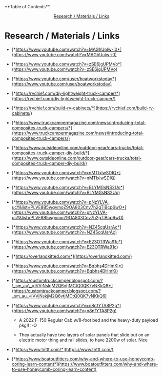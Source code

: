 <div markdown="1">
<!-- START doctoc generated TOC please keep comment here to allow auto update -->
<!-- DON'T EDIT THIS SECTION, INSTEAD RE-RUN doctoc TO UPDATE -->
**Table of Contents**

<p align="center">
<a href="#research--materials--links">Research / Materials / Links</a>
</p>

<!-- END doctoc generated TOC please keep comment here to allow auto update -->
</div>

# Research / Materials / Links

-   [*https://www.youtube.com/watch?v=MAGhUolw-i0*](https://www.youtube.com/watch?v=MAGhUolw-i0)

-   [*https://www.youtube.com/watch?v=zSE6jgUPMVo*](https://www.youtube.com/watch?v=zSE6jgUPMVo)

-   [*https://www.youtube.com/user/boatworkstoday*](https://www.youtube.com/user/boatworkstoday)

-   [*https://rvchief.com/diy-lightweight-truck-camper/*](https://rvchief.com/diy-lightweight-truck-camper/)

-   [*https://rvchief.com/build-rv-cabinets/*](https://rvchief.com/build-rv-cabinets/)

-   [*https://www.truckcampermagazine.com/news/introducing-total-composites-truck-campers/*](https://www.truckcampermagazine.com/news/introducing-total-composites-truck-campers/)

-   [*https://www.outsideonline.com/outdoor-gear/cars-trucks/total-composites-truck-camper-diy-build/*](https://www.outsideonline.com/outdoor-gear/cars-trucks/total-composites-truck-camper-diy-build/)

-   [*https://www.youtube.com/watch?v=nMTIxlwSDIQ*](https://www.youtube.com/watch?v=nMTIxlwSDIQ)

-   [*https://www.youtube.com/watch?v=BLYMGsNS2Uo*](https://www.youtube.com/watch?v=BLYMGsNS2Uo)

-   [*https://www.youtube.com/watch?v=pNzYLVA-ucY&list=PLVE8B5wgvmoZ9OA803Cnv7h2gTIBcp6wO*](https://www.youtube.com/watch?v=pNzYLVA-ucY&list=PLVE8B5wgvmoZ9OA803Cnv7h2gTIBcp6wO)

-   [*https://www.youtube.com/watch?v=NZ45cqUsrAc*](https://www.youtube.com/watch?v=NZ45cqUsrAc)

-   [*https://www.youtube.com/watch?v=E23OTRWa91c*](https://www.youtube.com/watch?v=E23OTRWa91c)

-   [*https://overlandkitted.com/*](https://overlandkitted.com/)

-   [*https://www.youtube.com/watch?v=Bqbhs4DHmKI*](https://www.youtube.com/watch?v=Bqbhs4DHmKI)

-   [*https://customtruckcamper.blogspot.com/?\_sm_au\_=iVVjNskjM2Q6vtjMCtQ0QK7vNKkQ6*](https://customtruckcamper.blogspot.com/?_sm_au_=iVVjNskjM2Q6vtjMCtQ0QK7vNKkQ6)

-   [*https://www.youtube.com/watch?v=n8nfYTA8P2g*](https://www.youtube.com/watch?v=n8nfYTA8P2g)

    -   A 2022 F-150 Regular Cab w/8-foot bed and the heavy-duty payload pkg!! :-O

    -   They actually have two layers of solar panels that slide out on an electric motor thing and rail slides, to have 2200w of solar. Nice

-   [*https://www.tnttt.com/*](https://www.tnttt.com/)

-   [*https://www.boatoutfitters.com/why-and-where-to-use-honeycomb-coring-learn-content*](https://www.boatoutfitters.com/why-and-where-to-use-honeycomb-coring-learn-content)


